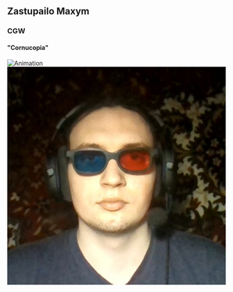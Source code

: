 <h2> Zastupailo Maxym</h2>
<h3>CGW</h3>
<h4>"Cornucopia"</h4>

![Animation](https://github.com/MaxZastupailo/MSVR_Labs/blob/PA2/Animation.gif)
![image info](./images/me.png)
